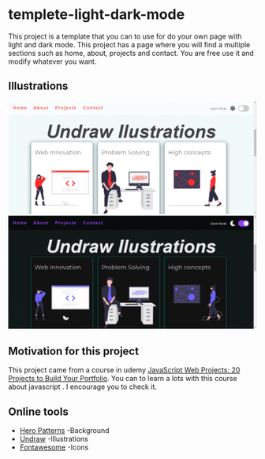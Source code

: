 # templete-light-dark-mode
This project is a template that you can to use for do your own page with light and dark mode. This project has a page where you will find a multiple sections such as home, 
about, projects and contact. You are free use it and modify whatever you want. 

## Illustrations
![Light Mode](img/img_light.PNG)
![Dark Mode](img/img_dark.PNG)
## Motivation for this project
This project came from a course in udemy [JavaScript Web Projects: 20 Projects to Build Your Portfolio](https://academy.zerotomastery.io/p/javascript-projects). 
You can to learn a lots with this course about javascript .  I encourage you to check it.

## Online tools
* [Hero Patterns](https://www.heropatterns.com/) -Background
* [Undraw](https://undraw.co/illustrations) -Illustrations
* [Fontawesome](https://fontawesome.com/) -Icons

